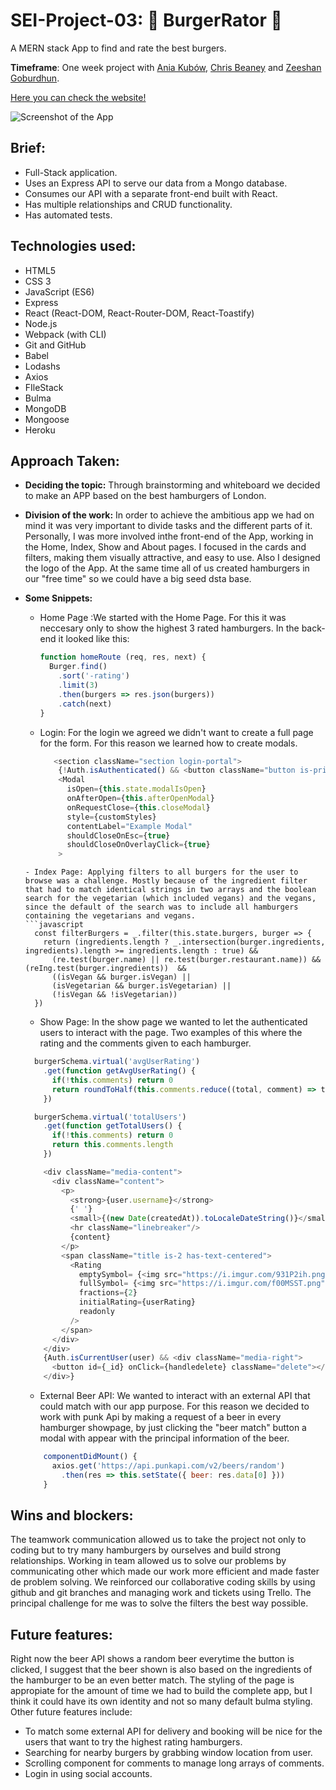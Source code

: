 # **SEI-Project-03: 🍔 BurgerRator** 🦖

A MERN stack App to find and rate the best burgers.

**Timeframe**: One week project with [Ania Kubów](http://https://github.com/kubowania), [Chris Beaney](http://https://github.com/ChrisBeaney) and [Zeeshan Goburdhun](https://github.com/goburdhunz).

[Here you can check the website!](https://burgerrator.herokuapp.com)

![Screenshot of the App](https://imgur.com/Yhdv2hk.jpg)


## Brief:
- Full-Stack application.
- Uses an Express API to serve our data from a Mongo database.
- Consumes our API with a separate front-end  built with React.
- Has multiple relationships and CRUD functionality.
- Has automated tests.

## Technologies used:
- HTML5
- CSS 3
- JavaScript (ES6)
- Express
- React (React-DOM, React-Router-DOM, React-Toastify)
- Node.js
- Webpack (with CLI)
- Git and GitHub
- Babel
- Lodashs
- Axios
- FIleStack
- Bulma
- MongoDB
- Mongoose
- Heroku

## Approach Taken:
- **Deciding the topic:** Through brainstorming and whiteboard we decided to make an APP based on the best hamburgers  of London.
- **Division of the work:** In order to achieve the ambitious app we had on mind it was very important to divide tasks and the different parts of it. Personally, I was more involved inthe front-end of the App, working in the Home, Index, Show and About pages. I focused in the cards and filters, making them visually attractive, and easy to use. Also I designed the logo of the App. At the same time all of us created hamburgers in our "free time" so we could have a big seed dsta base.
- **Some Snippets:** 
  - Home Page :We started with the Home Page. For this it was neccesary only to show the highest 3 rated hamburgers. In the back-end it looked like this:
    ```javascript
    function homeRoute (req, res, next) {
      Burger.find()
        .sort('-rating')
        .limit(3)
        .then(burgers => res.json(burgers))
        .catch(next)
    }
    ```   
  - Login: For the login we agreed we didn't want to create a full page for the form. For this reason we learned how to create modals.
    ```javascript
       <section className="section login-portal">
        {!Auth.isAuthenticated() && <button className="button is-primary is-danger loginbutton" onClick={this.openModal}>Login</button>}
        <Modal
          isOpen={this.state.modalIsOpen}
          onAfterOpen={this.afterOpenModal}
          onRequestClose={this.closeModal}
          style={customStyles}
          contentLabel="Example Modal"
          shouldCloseOnEsc={true}
          shouldCloseOnOverlayClick={true}
        >
  ```    
  - Index Page: Applying filters to all burgers for the user to browse was a challenge. Mostly because of the ingredient filter that had to match identical strings in two arrays and the boolean search for the vegetarian (which included vegans) and the vegans, since the default of the search was to include all hamburgers containing the vegetarians and vegans.
  ```javascript
    const filterBurgers = _.filter(this.state.burgers, burger => {
      return (ingredients.length ? _.intersection(burger.ingredients, ingredients).length >= ingredients.length : true) &&
        (re.test(burger.name) || re.test(burger.restaurant.name)) && (reIng.test(burger.ingredients))  &&
        ((isVegan && burger.isVegan) ||
        (isVegetarian && burger.isVegetarian) ||
        (!isVegan && !isVegetarian))
    })
    ```     
  - Show Page: In the show page we wanted to let the authenticated users to interact with the page. Two examples of this where the rating and the comments given to each hamburger.
  ```javascript
    burgerSchema.virtual('avgUserRating')
      .get(function getAvgUserRating() {
        if(!this.comments) return 0
        return roundToHalf(this.comments.reduce((total, comment) => total + comment.userRating, 0) / this.comments.length)
      })

    burgerSchema.virtual('totalUsers')
      .get(function getTotalUsers() {
        if(!this.comments) return 0
        return this.comments.length
      })
    ```     

  ```javascript
      <div className="media-content">
        <div className="content">
          <p>
            <strong>{user.username}</strong>
            {' '}
            <small>{(new Date(createdAt)).toLocaleDateString()}</small>
            <hr className="linebreaker"/>
            {content}
          </p>
          <span className="title is-2 has-text-centered">
            <Rating
              emptySymbol= {<img src="https://i.imgur.com/931P2ih.png" className="image is-24x24"/>}
              fullSymbol= {<img src="https://i.imgur.com/f00MSST.png" className="image is-24x24"/>}
              fractions={2}
              initialRating={userRating}
              readonly
            />
          </span>
        </div>
      </div>
      {Auth.isCurrentUser(user) && <div className="media-right">
        <button id={_id} onClick={handledelete} className="delete"></button>
      </div>}
    ```    
  - External Beer API: We wanted to interact with an external API that could match with our app purpose. For this reason we decided to work with punk Api by making a request of a beer in every hamburger showpage, by just clicking the "beer match" button a modal with appear with the principal information of the beer.
  ```javascript
      componentDidMount() {
        axios.get('https://api.punkapi.com/v2/beers/random')
          .then(res => this.setState({ beer: res.data[0] }))
      }
  ```  
  
## Wins and blockers:
The teamwork communication allowed us to take the project not only to coding but to try many hamburgers by ourselves and build strong relationships. Working in team allowed us to solve our problems by communicating other which made our work more efficient and made faster de problem solving. We reinforced our collaborative coding skills by using github and git branches
and managing work and tickets using Trello. The principal challenge for me was to solve the filters the best way possible.

## Future features:
Right now the beer API shows a random beer everytime the button is clicked, I suggest that the beer shown is also based on the ingredients of the hamburger to be an even better match. The styling of the page is appropiate for the amount of time we had to build the complete app, but I think it could have its own identity and not so many default bulma styling. Other future features include:
  - To match some external API for delivery and booking will be nice for the users that want to try the highest rating hamburgers.
  - Searching for nearby burgers by grabbing window location from user.
  - Scrolling component for comments to manage long arrays of comments.
  - Login in using social accounts.

